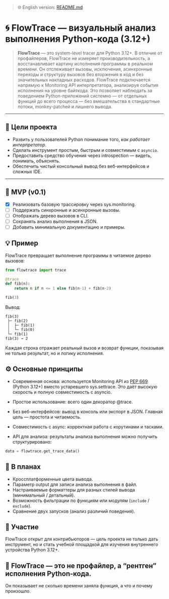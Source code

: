 > 🌐 English version: [README.md](README.md)
# 🌀 FlowTrace — визуальный анализ выполнения Python-кода (3.12+)

> **FlowTrace** — это system-level tracer для Python 3.12+.
> В отличие от профайлеров, FlowTrace не измеряет производительность, а восстанавливает картину исполнения программы в реальном времени. Он отслеживает вызовы, исключения, асинхронные переходы и структуру вызовов без вторжения в код и без значительных накладных расходов.
> FlowTrace подключается напрямую к Monitoring API интерпретатора, анализируя события исполнения на уровне байткода. Это позволяет наблюдать за поведением Python-приложений системно — от отдельных функций до всего процесса — без вмешательства в стандартные потоки, monkey-patchей и лишнего вывода.

---

## 🎯 Цели проекта

- Развить у пользователей Python понимание того, *как работает интерпретатор*.
- Сделать инструмент простым, быстрым и совместимым с `asyncio`.
- Предоставить средство обучения через introspection — видеть, понимать, объяснять.
- Обеспечить чистый консольный вывод без веб-интерфейсов и сложных IDE.

---

## 📘 MVP (v0.1)
- [x] Реализовать базовую трассировку через sys.monitoring.
- [ ] Поддержать синхронные и асинхронные вызовы.
- [ ] Отображать дерево вызовов в CLI.
- [ ] Сохранять анализ выполнения в JSON.
- [ ] Добавить минимальную документацию и примеры.

## 💡 Пример

FlowTrace превращает выполнение программы в читаемое дерево вызовов:

```python
from flowtrace import trace

@trace
def fib(n):
    return n if n <= 1 else fib(n-1) + fib(n-2)

fib(3)
```

Вывод:
```
fib(3)
 ├─ fib(2)
 │  ├─ fib(1)
 │  └─ fib(0)
 └─ fib(1)
fib(3) → 2
```

Каждая строка отражает реальный вызов и возврат функции,
показывая не только результат, но и логику исполнения.

## ⚙️ Основные принципы

- Современная основа: используется Monitoring API из [PEP 669](https://peps.python.org/pep-0669/) 
  (Python 3.12+) вместо устаревшего sys.settrace. Это даёт высокую скорость и полную совместимость с asyncio.

- Простое использование: всего один декоратор @trace.

- Без веб-интерфейсов: вывод в консоль или экспорт в JSON.
Главная цель — простота и читаемость.

- Совместимость с async: корректная работа с корутинами и тасками.

- API для анализа: результаты анализа выполнения можно получить структурировано:

```python
data = flowtrace.get_trace_data()
```

## 🧰 В планах

- Кроссплатформенные цвета вывода.
- Параметр output для записи анализа выполнения в файл.
- Настраиваемые форматтеры для разных стилей вывода (минимальный / детальный).
- Возможность фильтрации по функциям или модулям (`include` / `exclude`).
- Сравнение двух запусков (анализ различий поведения).

## 🤝 Участие

FlowTrace открыт для контрибьюторов — цель проекта не только дать инструмент,
но и стать учебной площадкой для изучения внутреннего устройства Python 3.12+.

## 🧠 FlowTrace — это не профайлер, а “рентген” исполнения Python-кода.
Он показывает не сколько времени заняла функция, а что и почему произошло.
